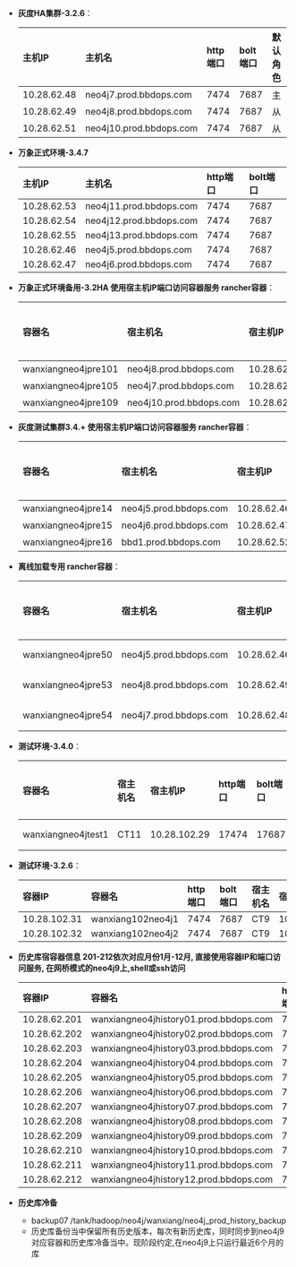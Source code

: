 - **灰度HA集群-3.2.6**：

    | 主机IP | 主机名 | http端口 | bolt端口 | 默认角色|
    | :------| :------ | :------ | :------ |:------ |
    | 10.28.62.48 | neo4j7.prod.bbdops.com  | 7474 | 7687 | 主 |
    | 10.28.62.49 | neo4j8.prod.bbdops.com  | 7474 | 7687 | 从 |
    | 10.28.62.51 | neo4j10.prod.bbdops.com | 7474 | 7687 | 从 
    

    
- **万象正式环境-3.4.7**
  
    | 主机IP | 主机名 | http端口 | bolt端口 |
    | :------| :------ | :------ | :------ |
    | 10.28.62.53 | neo4j11.prod.bbdops.com | 7474 | 7687 | 
    | 10.28.62.54 | neo4j12.prod.bbdops.com | 7474 | 7687 | 
    | 10.28.62.55 | neo4j13.prod.bbdops.com | 7474 | 7687 | 
    | 10.28.62.46 | neo4j5.prod.bbdops.com | 7474 | 7687 | 
    | 10.28.62.47 | neo4j6.prod.bbdops.com | 7474 | 7687 | 


- **万象正式环境备用-3.2HA 使用宿主机IP端口访问容器服务 rancher容器**：

    | 容器名 | 宿主机名 | 宿主机IP | http端口 | bolt端口 | ssh端口 | 默认角色|
    | :------| :------ | :------ | :------ | :------ |:------ |:------ |
    |   wanxiangneo4jpre101 | neo4j8.prod.bbdops.com | 10.28.62.49 |  20011 |  30011 | 10011 | 主 |
    |   wanxiangneo4jpre105 | neo4j7.prod.bbdops.com | 10.28.62.48 |  20015 |  30015 | 10015 | 从 |
    |   wanxiangneo4jpre109 | neo4j10.prod.bbdops.com| 10.28.62.51 |  20019 |  30019 | 10019 | 从 |

- **灰度测试集群3.4.+ 使用宿主机IP端口访问容器服务 rancher容器**：

    | 容器名 | 宿主机名 |宿主机IP | http端口 | bolt端口 | ssh端口 | 默认角色|
    | :------| :------ | :------ | :------ | :------ |:------ |:------ |
    |   wanxiangneo4jpre14 | neo4j5.prod.bbdops.com | 10.28.62.46 |  20014 |  30014 | 10014 | 主 |
    |   wanxiangneo4jpre15 | neo4j6.prod.bbdops.com | 10.28.62.47 |  20015 |  30015 | 10015 | 从 |
    |   wanxiangneo4jpre16 | bbd1.prod.bbdops.com | 10.28.62.52 |  20016 |  30016 | 10016 | 从 |

- **离线加载专用 rancher容器**：

    | 容器名 | 宿主机名 | 宿主机IP |http端口 | bolt端口 | ssh端口 | 默认角色| 备注 |
    | :------| :------ | :------ | :------ | :------ |:------ |:------ |:------ |
    |   wanxiangneo4jpre50 | neo4j5.prod.bbdops.com |   10.28.62.46 |  20050 |  30050 | 10050 | 单点 | 停用 |
    |   wanxiangneo4jpre53 | neo4j8.prod.bbdops.com |   10.28.62.49 |  20053 |  30053 | 10053 | 单点 | 3.4.7版本 |
    |   wanxiangneo4jpre54 | neo4j7.prod.bbdops.com |   10.28.62.48 |  20054 |  30054 | 10054 | 单点 | 3.2.6版本 |
    
- **测试环境-3.4.0**：

    | 容器名 | 宿主机名 | 宿主机IP |http端口 | bolt端口 | ssh端口 | 默认角色|
    | :------| :------ | :------ | :------ | :------ |:------ |:------ |
    |   wanxiangneo4jtest1 | CT11 |   10.28.102.29 |  17474 |  17687 | 52668 | 单点 |

- **测试环境-3.2.6**：

    | 容器IP | 容器名  | http端口 | bolt端口 | 宿主机名 | 宿主IP |
    | :------| :------ | :------ | :------  | :------ | :------ |
    | 10.28.102.31 | wanxiang102neo4j1 | 7474 | 7687  | CT9 | 10.28.102.19 |
    | 10.28.102.32 | wanxiang102neo4j2 | 7474 | 7687  | CT9 | 10.28.102.19 |

- **历史库宿容器信息 201-212依次对应月份1月-12月, 直接使用容器IP和端口访问服务, 在网桥模式的neo4j9上,shell或ssh访问**

    | 容器IP | 容器名  | http端口 | bolt端口 | 宿主机名 | 宿主IP |
    | :------| :------ | :------ | :------  | :------ | :------ |
    | 10.28.62.201 | wanxiangneo4jhistory01.prod.bbdops.com | 7474 | 7687  | neo4j9.prod.bbdops.com | 10.28.62.50 |
    | 10.28.62.202 | wanxiangneo4jhistory02.prod.bbdops.com | 7474 | 7687  | neo4j9.prod.bbdops.com | 10.28.62.50 |
    | 10.28.62.203 | wanxiangneo4jhistory03.prod.bbdops.com | 7474 | 7687  | neo4j9.prod.bbdops.com | 10.28.62.50 |
    | 10.28.62.204 | wanxiangneo4jhistory04.prod.bbdops.com | 7474 | 7687  | neo4j9.prod.bbdops.com | 10.28.62.50 |
    | 10.28.62.205 | wanxiangneo4jhistory05.prod.bbdops.com | 7474 | 7687  | neo4j9.prod.bbdops.com | 10.28.62.50 |
    | 10.28.62.206 | wanxiangneo4jhistory06.prod.bbdops.com | 7474 | 7687  | neo4j9.prod.bbdops.com | 10.28.62.50 |
    | 10.28.62.207 | wanxiangneo4jhistory07.prod.bbdops.com | 7474 | 7687  | neo4j9.prod.bbdops.com | 10.28.62.50 |
    | 10.28.62.208 | wanxiangneo4jhistory08.prod.bbdops.com | 7474 | 7687  | neo4j9.prod.bbdops.com | 10.28.62.50 |
    | 10.28.62.209 | wanxiangneo4jhistory09.prod.bbdops.com | 7474 | 7687  | neo4j9.prod.bbdops.com | 10.28.62.50 |
    | 10.28.62.210 | wanxiangneo4jhistory10.prod.bbdops.com | 7474 | 7687  | neo4j9.prod.bbdops.com | 10.28.62.50 |
    | 10.28.62.211 | wanxiangneo4jhistory11.prod.bbdops.com | 7474 | 7687  | neo4j9.prod.bbdops.com | 10.28.62.50 |
    | 10.28.62.212 | wanxiangneo4jhistory12.prod.bbdops.com | 7474 | 7687  | neo4j9.prod.bbdops.com | 10.28.62.50 |


- **历史库冷备**
  - backup07 /tank/hadoop/neo4j/wanxiang/neo4j_prod_history_backup
  - 历史库备份当中保留所有历史版本，每次有新历史库，同时同步到neo4j9对应容器和历史库冷备当中。现阶段约定,在neo4j9上只运行最近6个月的库

